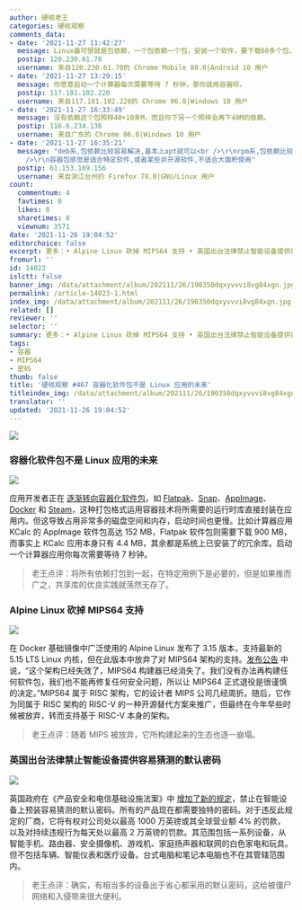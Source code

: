 ```yaml
---
author: 硬核老王
categories: 硬核观察
comments_data:
- date: '2021-11-27 11:42:27'
  message: Linux最可恨就是包依赖，一个包依赖一个包，安装一个软件，要下载60多个包，软件10M，包有40M，有些旧包被移除让软件根本不能安装。容器占体积固然让人讨厌，可Linux的包依赖解决了吗？
  postip: 120.230.61.70
  username: 来自120.230.61.70的 Chrome Mobile 80.0|Android 10 用户
- date: '2021-11-27 13:29:15'
  message: 你愿意启动一个计算器每次需要等待 7 秒钟，那你就用容器呗。
  postip: 117.181.102.220
  username: 来自117.181.102.220的 Chrome 96.0|Windows 10 用户
- date: '2021-11-27 16:33:49'
  message: 没有依赖这个包照样40+10多M，而且你下另一个照样会再下40M的依赖。
  postip: 116.6.234.136
  username: 来自广东的 Chrome 86.0|Windows 10 用户
- date: '2021-11-27 16:35:21'
  message: "deb系,包依赖比较容易解决,基本上apt就可以<br />\r\nrpm系,包依赖比较麻烦点,<br />\r\n容器包体积大勉强也就算了,关键是启动速度,运行速度都慢,当然不追求速度,那就无所谓,<br
    />\r\n容器包感觉是适合特定软件,或者某些非开源软件,不适合大面积使用"
  postip: 61.153.169.156
  username: 来自浙江台州的 Firefox 78.0|GNU/Linux 用户
count:
  commentnum: 4
  favtimes: 0
  likes: 0
  sharetimes: 0
  viewnum: 3571
date: '2021-11-26 19:04:52'
editorchoice: false
excerpt: 更多：• Alpine Linux 砍掉 MIPS64 支持 • 英国出台法律禁止智能设备提供容易猜测的默认密码
fromurl: ''
id: 14023
islctt: false
banner_img: /data/attachment/album/202111/26/190350dqxyvvvi8vg84xgn.jpg
permalink: /article-14023-1.html
index_img: /data/attachment/album/202111/26/190350dqxyvvvi8vg84xgn.jpg
related: []
reviewer: ''
selector: ''
summary: 更多：• Alpine Linux 砍掉 MIPS64 支持 • 英国出台法律禁止智能设备提供容易猜测的默认密码
tags:
- 容器
- MIPS64
- 密码
thumb: false
title: '硬核观察 #467 容器化软件包不是 Linux 应用的未来'
titleindex_img: /data/attachment/album/202111/26/190350dqxyvvvi8vg84xgn.jpg
translator: ''
updated: '2021-11-26 19:04:52'
---
```


![](/data/attachment/album/202111/26/190350dqxyvvvi8vg84xgn.jpg)


### 容器化软件包不是 Linux 应用的未来


![](/data/attachment/album/202111/26/190358gexxhzhqxxfh9qxq.jpg)


应用开发者正在 [逐渐转向容器化软件包](https://ludocode.com/blog/flatpak-is-not-the-future)，如 [Flatpak](https://www.flatpak.org/)、[Snap](https://snapcraft.io/)、[AppImage](https://appimage.org/)、[Docker](https://www.docker.com/) 和 [Steam](https://store.steampowered.com/)，这种打包格式运用容器技术将所需要的运行时库直接封装在应用内。但这导致占用非常多的磁盘空间和内存，启动时间也更慢。比如计算器应用 KCalc 的 AppImage 软件包高达 152 MB，Flatpak 软件包则需要下载 900 MB，而事实上 KCalc 应用本身只有 4.4 MB，其余都是系统上已安装了的冗余库。启动一个计算器应用你每次需要等待 7 秒钟。



> 
> 老王点评：将所有依赖打包到一起，在特定用例下是必要的，但是如果推而广之，共享库的优良实践就荡然无存了。
> 
> 
> 


### Alpine Linux 砍掉 MIPS64 支持


![](/data/attachment/album/202111/26/190415z7x5c5ulel6z75m7.jpg)


在 Docker 基础镜像中广泛使用的 Alpine Linux 发布了 3.15 版本，支持最新的 5.15 LTS Linux 内核，但在此版本中放弃了对 MIPS64 架构的支持。[发布公告](https://alpinelinux.org/posts/Alpine-3.15.0-released.html) 中说，“这个架构已经失效了，MIPS64 构建器已经消失了。我们没有办法再构建任何软件包，我们也不能再修复任何安全问题，所以让 MIPS64 正式退役是很谨慎的决定。”MIPS64 属于 RISC 架构，它的设计者 MIPS 公司几经周折。随后，它作为同属于 RISC 架构的 RISC-V 的一种开源替代方案来推广，但最终在今年早些时候被放弃，转而支持基于 RISC-V 本身的架构。



> 
> 老王点评：随着 MIPS 被放弃，它所构建起来的生态也逐一崩塌。
> 
> 
> 


### 英国出台法律禁止智能设备提供容易猜测的默认密码


![](/data/attachment/album/202111/26/190436b9afyrs91bi2ao15.jpg)


英国政府在《产品安全和电信基础设施法案》中 [增加了新的规定](https://www.bbc.com/news/technology-59400762)，禁止在智能设备上预装容易猜测的默认密码。所有的产品现在都需要独特的密码。对于违反此规定的厂商，它将有权对公司处以最高 1000 万英镑或其全球营业额 4% 的罚款，以及对持续违规行为每天处以最高 2 万英镑的罚款。其范围包括一系列设备，从智能手机、路由器、安全摄像机、游戏机、家庭扬声器和联网的白色家电和玩具。但不包括车辆、智能仪表和医疗设备。台式电脑和笔记本电脑也不在其管辖范围内。



> 
> 老王点评：确实，有相当多的设备出于省心都采用的默认密码，这给被僵尸网络和入侵带来很大便利。
> 
> 
>